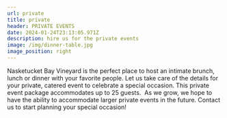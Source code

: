 ```yaml
---
url: private
title: private
header: PRIVATE EVENTS
date: 2024-01-24T23:13:05.971Z
description: hire us for the private events
image: /img/dinner-table.jpg
image_position: right
---
```

Nasketucket Bay Vineyard is the perfect place to host an intimate brunch, lunch or dinner with your favorite people. Let us take care of the details for your private, catered event to celebrate a special occasion. This private event package accommodates up to 25 guests.  As we grow, we hope to have the ability to accommodate larger private events in the future. Contact us to start planning your special occasion!